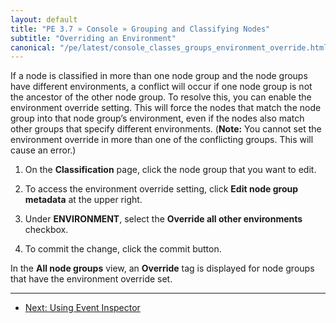 ```yaml
---
layout: default
title: "PE 3.7 » Console » Grouping and Classifying Nodes"
subtitle: "Overriding an Environment"
canonical: "/pe/latest/console_classes_groups_environment_override.html"
---
```


If a node is classified in more than one node group and the node groups have different environments, a conflict will occur if one node group is not the ancestor of the other node group. To resolve this, you can enable the environment override setting. This will force the nodes that match the node group into that node group’s environment, even if the nodes also match other groups that specify different environments. (**Note:** You cannot set the environment override in more than one of the conflicting groups. This will cause an error.)

1. On the **Classification** page, click the node group that you want to edit.

2. To access the environment override setting, click **Edit node group metadata** at the upper right.

3. Under **ENVIRONMENT**, select the **Override all other environments** checkbox.

4. To commit the change, click the commit button.

In the **All node groups** view, an **Override** tag is displayed for node groups that have the environment override set. 

* * *

- [Next: Using Event Inspector](./console_event-inspector.html)